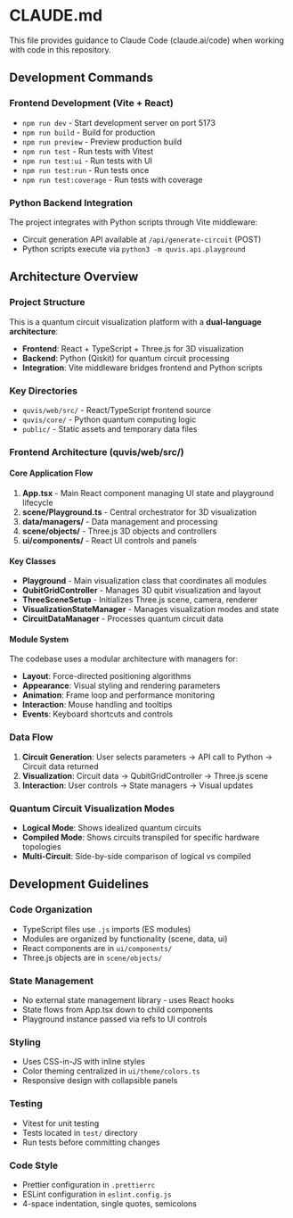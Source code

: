 # CLAUDE.md

This file provides guidance to Claude Code (claude.ai/code) when working with code in this repository.

## Development Commands

### Frontend Development (Vite + React)
- `npm run dev` - Start development server on port 5173
- `npm run build` - Build for production
- `npm run preview` - Preview production build
- `npm run test` - Run tests with Vitest
- `npm run test:ui` - Run tests with UI
- `npm run test:run` - Run tests once
- `npm run test:coverage` - Run tests with coverage

### Python Backend Integration
The project integrates with Python scripts through Vite middleware:
- Circuit generation API available at `/api/generate-circuit` (POST)
- Python scripts execute via `python3 -m quvis.api.playground`

## Architecture Overview

### Project Structure
This is a quantum circuit visualization platform with a **dual-language architecture**:

- **Frontend**: React + TypeScript + Three.js for 3D visualization
- **Backend**: Python (Qiskit) for quantum circuit processing
- **Integration**: Vite middleware bridges frontend and Python scripts

### Key Directories
- `quvis/web/src/` - React/TypeScript frontend source
- `quvis/core/` - Python quantum computing logic
- `public/` - Static assets and temporary data files

### Frontend Architecture (quvis/web/src/)

#### Core Application Flow
1. **App.tsx** - Main React component managing UI state and playground lifecycle
2. **scene/Playground.ts** - Central orchestrator for 3D visualization
3. **data/managers/** - Data management and processing
4. **scene/objects/** - Three.js 3D objects and controllers
5. **ui/components/** - React UI controls and panels

#### Key Classes
- **Playground** - Main visualization class that coordinates all modules
- **QubitGridController** - Manages 3D qubit visualization and layout
- **ThreeSceneSetup** - Initializes Three.js scene, camera, renderer
- **VisualizationStateManager** - Manages visualization modes and state
- **CircuitDataManager** - Processes quantum circuit data

#### Module System
The codebase uses a modular architecture with managers for:
- **Layout**: Force-directed positioning algorithms
- **Appearance**: Visual styling and rendering parameters  
- **Animation**: Frame loop and performance monitoring
- **Interaction**: Mouse handling and tooltips
- **Events**: Keyboard shortcuts and controls

### Data Flow
1. **Circuit Generation**: User selects parameters → API call to Python → Circuit data returned
2. **Visualization**: Circuit data → QubitGridController → Three.js scene
3. **Interaction**: User controls → State managers → Visual updates

### Quantum Circuit Visualization Modes
- **Logical Mode**: Shows idealized quantum circuits
- **Compiled Mode**: Shows circuits transpiled for specific hardware topologies
- **Multi-Circuit**: Side-by-side comparison of logical vs compiled

## Development Guidelines

### Code Organization
- TypeScript files use `.js` imports (ES modules)
- Modules are organized by functionality (scene, data, ui)
- React components are in `ui/components/`
- Three.js objects are in `scene/objects/`

### State Management
- No external state management library - uses React hooks
- State flows from App.tsx down to child components  
- Playground instance passed via refs to UI controls

### Styling
- Uses CSS-in-JS with inline styles
- Color theming centralized in `ui/theme/colors.ts`
- Responsive design with collapsible panels

### Testing
- Vitest for unit testing
- Tests located in `test/` directory
- Run tests before committing changes

### Code Style
- Prettier configuration in `.prettierrc` 
- ESLint configuration in `eslint.config.js`
- 4-space indentation, single quotes, semicolons